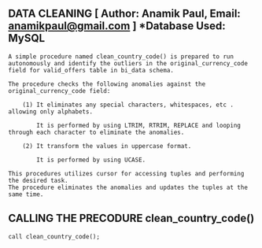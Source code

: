 DATA CLEANING	[ Author: Anamik Paul, Email: anamikpaul@gmail.com ] *Database Used: MySQL
-------------------------------------------------------------------------------------------

	A simple procedure named clean_country_code() is prepared to run autonomously and identify the outliers in the original_currency_code field for valid_offers table in bi_data schema.
	
	The procedure checks the following anomalies against the original_currency_code field:
	
		(1)	It eliminates any special characters, whitespaces, etc . allowing only alphabets.
		
			It is performed by using LTRIM, RTRIM, REPLACE and looping through each character to eliminate the anomalies.
		
		(2)	It transform the values in uppercase format.
		
			It is performed by using UCASE.
	
	This procedures utilizes cursor for accessing tuples and performing the desired task.
	The procedure eliminates the anomalies and updates the tuples at the same time.
	
CALLING THE PRECODURE clean_country_code()
---------------------------------------------

	call clean_country_code();
